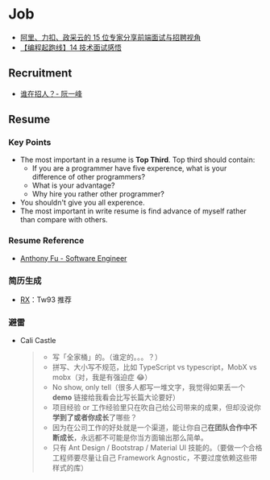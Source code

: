 # Job

- [阿里、力扣、政采云的 15 位专家分享前端面试与招聘视角](https://tridiamond.tech/post/d71e3dea9caf5fdc0a76ab95e2b29804)
- [【编程起跑线】14 技术面试感悟](https://wdxtub.com/psl/psl-14/2016/02/14/)

## Recruitment
- [谁在招人？- 阮一峰](https://github.com/ruanyf/weekly/issues/4075)

## Resume

### Key Points

- The most important in a resume is **Top Third**. Top third should contain:
  - If you are a programmer have five experence, what is your difference of other programmers? 
  - What is your advantage?
  - Why hire you rather other programmer?
- You shouldn't give you all experence.
- The most important in write resume is find advance of myself rather than compare with others.

### Resume Reference

- [Anthony Fu - Software Engineer](https://resume.antfu.me)

### 简历生成

- [RX](https://rxresu.me/)：Tw93 推荐

### 避雷

- Cali Castle
  > - 写「全家桶」的。（谁定的。。。？）
  > - 拼写、大小写不规范，比如 TypeScript vs typescript，MobX vs mobx（对，我是有强迫症 😂）
  > - No show, only tell（很多人都写一堆文字，我觉得如果丢一个 **demo** 链接给我看会比写长篇大论要好）
  > - 项目经验 or 工作经验里只在吹自己给公司带来的成果，但却没说你**学到了或者你成长**了哪些？
  > - 因为在公司工作的好处就是一个渠道，能让你自己**在团队合作中不断成长**，永远都不可能是你当方面输出那么简单。
  > - 只有 Ant Design / Bootstrap / Material UI 技能的。（要做一个合格工程师要尽量让自己 Framework Agnostic，不要过度依赖这些带样式的库）
